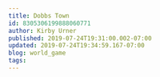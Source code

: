 ```yaml
---
title: Dobbs Town
id: 8305306199888060771
author: Kirby Urner
published: 2019-07-24T19:31:00.002-07:00
updated: 2019-07-24T19:34:59.167-07:00
blog: world_game
tags: 
---
```


